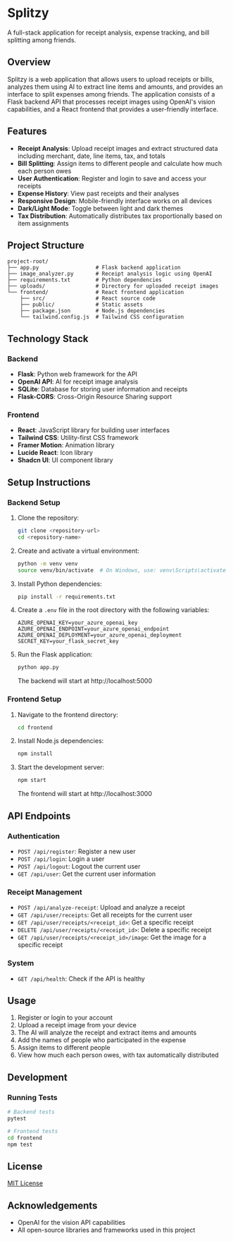 # Splitzy

A full-stack application for receipt analysis, expense tracking, and bill splitting among friends.

## Overview

Splitzy is a web application that allows users to upload receipts or bills, analyzes them using AI to extract line items and amounts, and provides an interface to split expenses among friends. The application consists of a Flask backend API that processes receipt images using OpenAI's vision capabilities, and a React frontend that provides a user-friendly interface.

## Features

- **Receipt Analysis**: Upload receipt images and extract structured data including merchant, date, line items, tax, and totals
- **Bill Splitting**: Assign items to different people and calculate how much each person owes
- **User Authentication**: Register and login to save and access your receipts
- **Expense History**: View past receipts and their analyses
- **Responsive Design**: Mobile-friendly interface works on all devices
- **Dark/Light Mode**: Toggle between light and dark themes
- **Tax Distribution**: Automatically distributes tax proportionally based on item assignments

## Project Structure

```
project-root/
├── app.py                  # Flask backend application
├── image_analyzer.py       # Receipt analysis logic using OpenAI
├── requirements.txt        # Python dependencies
├── uploads/                # Directory for uploaded receipt images
└── frontend/               # React frontend application
    ├── src/                # React source code
    ├── public/             # Static assets
    ├── package.json        # Node.js dependencies
    └── tailwind.config.js  # Tailwind CSS configuration
```

## Technology Stack

### Backend
- **Flask**: Python web framework for the API
- **OpenAI API**: AI for receipt image analysis
- **SQLite**: Database for storing user information and receipts
- **Flask-CORS**: Cross-Origin Resource Sharing support

### Frontend
- **React**: JavaScript library for building user interfaces
- **Tailwind CSS**: Utility-first CSS framework
- **Framer Motion**: Animation library
- **Lucide React**: Icon library
- **Shadcn UI**: UI component library

## Setup Instructions

### Backend Setup

1. Clone the repository:
   ```bash
   git clone <repository-url>
   cd <repository-name>
   ```

2. Create and activate a virtual environment:
   ```bash
   python -m venv venv
   source venv/bin/activate  # On Windows, use: venv\Scripts\activate
   ```

3. Install Python dependencies:
   ```bash
   pip install -r requirements.txt
   ```

4. Create a `.env` file in the root directory with the following variables:
   ```
   AZURE_OPENAI_KEY=your_azure_openai_key
   AZURE_OPENAI_ENDPOINT=your_azure_openai_endpoint
   AZURE_OPENAI_DEPLOYMENT=your_azure_openai_deployment
   SECRET_KEY=your_flask_secret_key
   ```

5. Run the Flask application:
   ```bash
   python app.py
   ```
   The backend will start at http://localhost:5000

### Frontend Setup

1. Navigate to the frontend directory:
   ```bash
   cd frontend
   ```

2. Install Node.js dependencies:
   ```bash
   npm install
   ```

3. Start the development server:
   ```bash
   npm start
   ```
   The frontend will start at http://localhost:3000

## API Endpoints

### Authentication
- `POST /api/register`: Register a new user
- `POST /api/login`: Login a user
- `POST /api/logout`: Logout the current user
- `GET /api/user`: Get the current user information

### Receipt Management
- `POST /api/analyze-receipt`: Upload and analyze a receipt
- `GET /api/user/receipts`: Get all receipts for the current user
- `GET /api/user/receipts/<receipt_id>`: Get a specific receipt
- `DELETE /api/user/receipts/<receipt_id>`: Delete a specific receipt
- `GET /api/user/receipts/<receipt_id>/image`: Get the image for a specific receipt

### System
- `GET /api/health`: Check if the API is healthy

## Usage

1. Register or login to your account
2. Upload a receipt image from your device
3. The AI will analyze the receipt and extract items and amounts
4. Add the names of people who participated in the expense
5. Assign items to different people
6. View how much each person owes, with tax automatically distributed

## Development

### Running Tests
```bash
# Backend tests
pytest

# Frontend tests
cd frontend
npm test
```

## License

[MIT License](LICENSE)

## Acknowledgements

- OpenAI for the vision API capabilities
- All open-source libraries and frameworks used in this project 